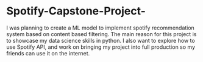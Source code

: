 # Spotify-Capstone-Project-
I was planning to create a ML model to implement spotify recommendation system based on content based filtering. The main reason for this project is to showcase my data science skills in python. I also want to explore how to use Spotify API, and work on bringing my project into full production so my friends can use it on the internet. 
